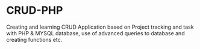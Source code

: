 # CRUD-PHP

Creating and learning CRUD Application based on Project tracking and task with PHP & MYSQL database, use of advanced queries to database and creating functions etc.
